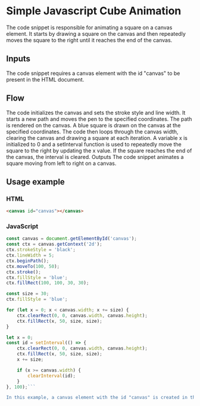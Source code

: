 # Simple Javascript Cube Animation

The code snippet is responsible for animating a square on a canvas element. It starts by drawing a square on the canvas and then repeatedly moves the square to the right until it reaches the end of the canvas.

## Inputs
The code snippet requires a canvas element with the id "canvas" to be present in the HTML document.

## Flow
The code initializes the canvas and sets the stroke style and line width.
It starts a new path and moves the pen to the specified coordinates.
The path is rendered on the canvas.
A blue square is drawn on the canvas at the specified coordinates.
The code then loops through the canvas width, clearing the canvas and drawing a square at each iteration.
A variable x is initialized to 0 and a setInterval function is used to repeatedly move the square to the right by updating the x value.
If the square reaches the end of the canvas, the interval is cleared.
Outputs
The code snippet animates a square moving from left to right on a canvas.

## Usage example
### HTML
```html
<canvas id="canvas"></canvas>

```
### JavaScript
```javascript
const canvas = document.getElementById('canvas');
const ctx = canvas.getContext('2d');
ctx.strokeStyle = 'black';
ctx.lineWidth = 5;
ctx.beginPath();
ctx.moveTo(100, 50);
ctx.stroke();
ctx.fillStyle = 'blue';
ctx.fillRect(100, 100, 30, 30);

const size = 30;
ctx.fillStyle = 'blue';

for (let x = 0; x < canvas.width; x += size) {
    ctx.clearRect(0, 0, canvas.width, canvas.height);
    ctx.fillRect(x, 50, size, size);
}

let x = 0;
const id = setInterval(() => {
    ctx.clearRect(0, 0, canvas.width, canvas.height);
    ctx.fillRect(x, 50, size, size);
    x += size;

    if (x >= canvas.width) {
        clearInterval(id);
    }
}, 100);```

In this example, a canvas element with the id "canvas" is created in the HTML. The JavaScript code initializes the canvas, sets the stroke style and line width, and draws a square on the canvas. It then loops through the canvas width, clearing the canvas and drawing a square at each iteration. Finally, it animates the square moving from left to right using a setInterval function.
